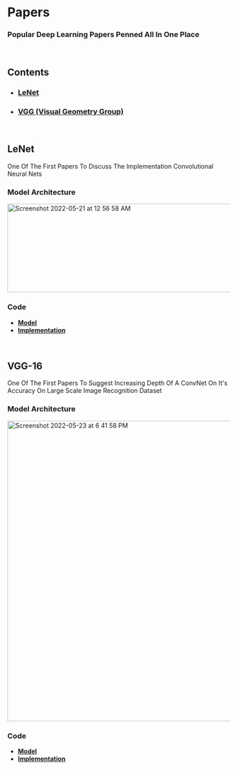 # Papers
### Popular Deep Learning Papers Penned All In One Place
<br />

## Contents 

- ### [LeNet](http://yann.lecun.com/exdb/publis/pdf/lecun-98.pdf)
- ### [VGG (Visual Geometry Group)](https://arxiv.org/pdf/1409.1556.pdf)

<br />

## LeNet 

One Of The First Papers To Discuss The Implementation Convolutional Neural Nets
<br />

### Model Architecture

<img width="734" height="200" alt="Screenshot 2022-05-21 at 12 56 58 AM" src="https://user-images.githubusercontent.com/105856839/169598176-e7d6cf53-a3ff-4c83-8aad-e52e232d17dc.png">

### Code

- <b>[Model](https://github.com/Ansh3101/Papers/blob/main/LeNet.py)</b>
- <b>[Implementation](https://github.com/Ansh3101/Papers/blob/main/LeNet%20Implementation.ipynb)</b>

<br />

## VGG-16

One Of The First Papers To Suggest Increasing Depth Of A ConvNet On It's Accuracy On Large Scale Image Recognition Dataset
<br />

### Model Architecture

<img width="678" alt="Screenshot 2022-05-23 at 6 41 58 PM" src="https://user-images.githubusercontent.com/105856839/169827087-70ba51c3-125c-46de-aa0d-37b3d486a6ef.png">

### Code

- <b>[Model](https://github.com/Ansh3101/Papers/blob/main/VGG.py)</b>
- <b>[Implementation]()</b>



